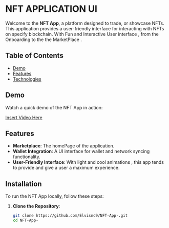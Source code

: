# NFT APPLICATION UI

Welcome to the **NFT App**, a platform designed to  trade, or showcase NFTs. This application provides a user-friendly interface for interacting with NFTs on specify blockchain. With Fun and Interactive User interface , from the Onboarding to the the MarketPlace .

## Table of Contents
- [Demo](#demo)
- [Features](#features)
- [Technologies](#Flutter)

## Demo
Watch a quick demo of the NFT App in action:


[Insert Video Here](assets/images/NFTAPP.mp4)



## Features
- **Marketplace**: The homePage of the application.
- **Wallet Integration**: A UI interface for wallet and network syncing functionality.
- **User-Friendly Interface**: With light and cool animations , this app tends to provide and give a user a maximum experience.



## Installation
To run the NFT App locally, follow these steps:
1. **Clone the Repository**:
   ```bash
   git clone https://github.com/Elvisnc9/NFT-App-.git
   cd NFT-App-